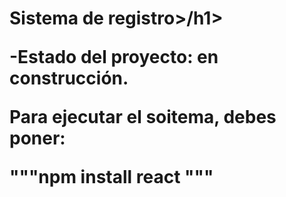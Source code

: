 <h1> Sistema de registro>/h1>

-Estado del proyecto: en construcción.

Para ejecutar el soitema, debes poner:

"""npm install react """
